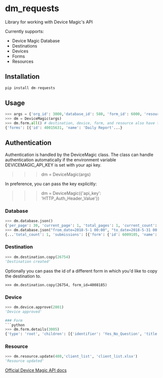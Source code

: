 # dm_requests
Library for working with Device Magic's API

Currently supports:

* Device Magic Database 
* Destinations
* Devices
* Forms
* Resources

## Installation
```python
pip install dm-requests
```

## Usage
```python
>>> args = {'org_id': 3000,'database_id': 580, 'form_id': 6000, 'resource_id': 103, 'file_path': path/to/file}
>>> dm = DeviceMagic(args)
>>> dm.form.all() # destination, device, form, and resource also have this method
{'forms': [{'id': 40015631, 'name': 'Daily Report'...}
```

## Authentication
Authentication is handled by the DeviceMagic class. The class can handle authentication automatically if the environment variable DEVICEMAGIC_API_KEY is set with your api key.

>>> dm = DeviceMagic(args)

In preference, you can pass the key explicitly:

>>> dm = DeviceMagic({'api_key': 'HTTP_Auth_Header_Value'})

### Database
```python
>>> dm.database.json()
{'per_page': 30, 'current_page': 1, 'total_pages': 1, 'current_count': 13, 'total_count': 13, 'submissions': [{'form'...
>>> dm.database.json("from_date=2018-5-1 00:00", "to_date=2018-5-31 00:00")
{...'total_count': 1, 'submissions': [{'form': {'id': 6009105, 'name': 'Sales Report'...}
```

### Destination
```python
>>> dm.destination.copy(26754)
'Destination created'
```
Optionally you can pass the id of a different form in which you'd like to copy the destination to.
```
>>> dm.destination.copy(26754, form_id=4008185)
```

### Device
```python
>>> dm.device.approve(2801)
'Device approved'

### Form
```python
>>> dm.form.details(3005)
{'type': 'root', 'children': [{'identifier': 'Yes_No_Question', 'title': 'Yes/No Question', 'autoIdentifier': True, 'type': 'boolean'}, {'identifier': 'Date_Question', 'title': 'Date Question', 'autoIdentifier': True, 'type': 'date'}...}
```

### Resource
```python
>>> dm.resource.update(480,'client_list', 'client_list.xlsx')
'Resource updated'
```

[Official Device Magic API docs](https://docs.devicemagic.com/create-custom-integrations-with-our-restapi)
